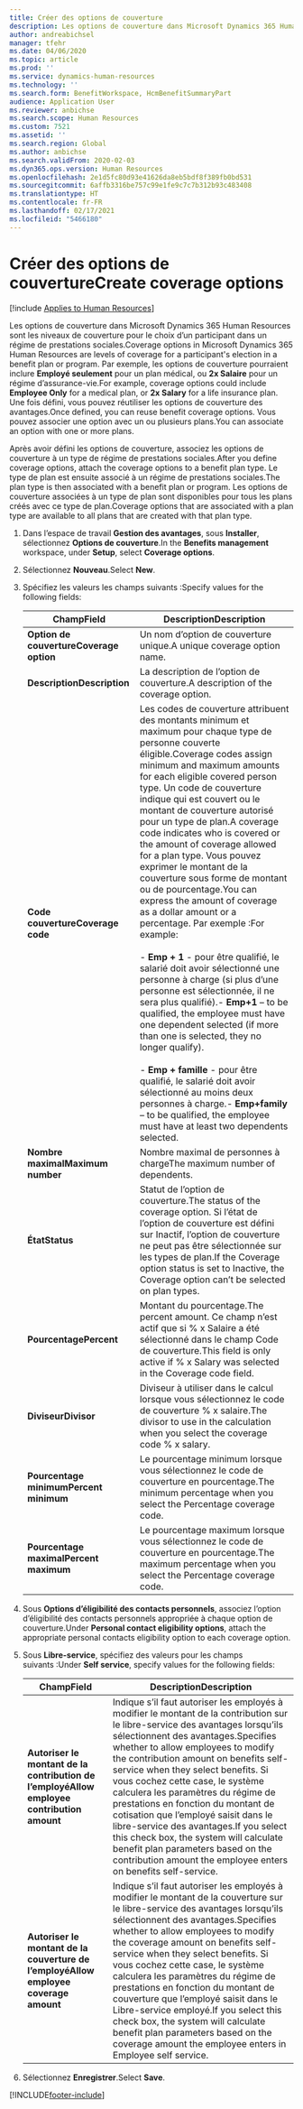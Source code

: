 ```yaml
---
title: Créer des options de couverture
description: Les options de couverture dans Microsoft Dynamics 365 Human Resources sont les niveaux de couverture pour le choix d’un participant dans un régime de prestations sociales.
author: andreabichsel
manager: tfehr
ms.date: 04/06/2020
ms.topic: article
ms.prod: ''
ms.service: dynamics-human-resources
ms.technology: ''
ms.search.form: BenefitWorkspace, HcmBenefitSummaryPart
audience: Application User
ms.reviewer: anbichse
ms.search.scope: Human Resources
ms.custom: 7521
ms.assetid: ''
ms.search.region: Global
ms.author: anbichse
ms.search.validFrom: 2020-02-03
ms.dyn365.ops.version: Human Resources
ms.openlocfilehash: 2e1d5fc80d93e41626da8eb5bdf8f389fb0bd531
ms.sourcegitcommit: 6affb3316be757c99e1fe9c7c7b312b93c483408
ms.translationtype: HT
ms.contentlocale: fr-FR
ms.lasthandoff: 02/17/2021
ms.locfileid: "5466180"
---
```

# <a name="create-coverage-options"></a><span data-ttu-id="179b6-103">Créer des options de couverture</span><span class="sxs-lookup"><span data-stu-id="179b6-103">Create coverage options</span></span>

[!include [Applies to Human Resources](../includes/applies-to-hr.md)]

<span data-ttu-id="179b6-104">Les options de couverture dans Microsoft Dynamics 365 Human Resources sont les niveaux de couverture pour le choix d’un participant dans un régime de prestations sociales.</span><span class="sxs-lookup"><span data-stu-id="179b6-104">Coverage options in Microsoft Dynamics 365 Human Resources are levels of coverage for a participant's election in a benefit plan or program.</span></span> <span data-ttu-id="179b6-105">Par exemple, les options de couverture pourraient inclure **Employé seulement** pour un plan médical, ou **2x Salaire** pour un régime d’assurance-vie.</span><span class="sxs-lookup"><span data-stu-id="179b6-105">For example, coverage options could include **Employee Only** for a medical plan, or **2x Salary** for a life insurance plan.</span></span> <span data-ttu-id="179b6-106">Une fois défini, vous pouvez réutiliser les options de couverture des avantages.</span><span class="sxs-lookup"><span data-stu-id="179b6-106">Once defined, you can reuse benefit coverage options.</span></span> <span data-ttu-id="179b6-107">Vous pouvez associer une option avec un ou plusieurs plans.</span><span class="sxs-lookup"><span data-stu-id="179b6-107">You can associate an option with one or more plans.</span></span>

<span data-ttu-id="179b6-108">Après avoir défini les options de couverture, associez les options de couverture à un type de régime de prestations sociales.</span><span class="sxs-lookup"><span data-stu-id="179b6-108">After you define coverage options, attach the coverage options to a benefit plan type.</span></span> <span data-ttu-id="179b6-109">Le type de plan est ensuite associé à un régime de prestations sociales.</span><span class="sxs-lookup"><span data-stu-id="179b6-109">The plan type is then associated with a benefit plan or program.</span></span> <span data-ttu-id="179b6-110">Les options de couverture associées à un type de plan sont disponibles pour tous les plans créés avec ce type de plan.</span><span class="sxs-lookup"><span data-stu-id="179b6-110">Coverage options that are associated with a plan type are available to all plans that are created with that plan type.</span></span> 

1. <span data-ttu-id="179b6-111">Dans l’espace de travail **Gestion des avantages**, sous **Installer**, sélectionnez **Options de couverture**.</span><span class="sxs-lookup"><span data-stu-id="179b6-111">In the **Benefits management** workspace, under **Setup**, select **Coverage options**.</span></span>

2. <span data-ttu-id="179b6-112">Sélectionnez **Nouveau**.</span><span class="sxs-lookup"><span data-stu-id="179b6-112">Select **New**.</span></span>

3. <span data-ttu-id="179b6-113">Spécifiez les valeurs les champs suivants :</span><span class="sxs-lookup"><span data-stu-id="179b6-113">Specify values for the following fields:</span></span>

   | <span data-ttu-id="179b6-114">Champ</span><span class="sxs-lookup"><span data-stu-id="179b6-114">Field</span></span> | <span data-ttu-id="179b6-115">Description</span><span class="sxs-lookup"><span data-stu-id="179b6-115">Description</span></span> |
   | --- | --- |
   | <span data-ttu-id="179b6-116">**Option de couverture**</span><span class="sxs-lookup"><span data-stu-id="179b6-116">**Coverage option**</span></span> | <span data-ttu-id="179b6-117">Un nom d’option de couverture unique.</span><span class="sxs-lookup"><span data-stu-id="179b6-117">A unique coverage option name.</span></span> |
   | <span data-ttu-id="179b6-118">**Description**</span><span class="sxs-lookup"><span data-stu-id="179b6-118">**Description**</span></span> | <span data-ttu-id="179b6-119">La description de l’option de couverture.</span><span class="sxs-lookup"><span data-stu-id="179b6-119">A description of the coverage option.</span></span> |
   | <span data-ttu-id="179b6-120">**Code couverture**</span><span class="sxs-lookup"><span data-stu-id="179b6-120">**Coverage code**</span></span> | <span data-ttu-id="179b6-121">Les codes de couverture attribuent des montants minimum et maximum pour chaque type de personne couverte éligible.</span><span class="sxs-lookup"><span data-stu-id="179b6-121">Coverage codes assign minimum and maximum amounts for each eligible covered person type.</span></span> <span data-ttu-id="179b6-122">Un code de couverture indique qui est couvert ou le montant de couverture autorisé pour un type de plan.</span><span class="sxs-lookup"><span data-stu-id="179b6-122">A coverage code indicates who is covered or the amount of coverage allowed for a plan type.</span></span> <span data-ttu-id="179b6-123">Vous pouvez exprimer le montant de la couverture sous forme de montant ou de pourcentage.</span><span class="sxs-lookup"><span data-stu-id="179b6-123">You can express the amount of coverage as a dollar amount or a percentage.</span></span> <span data-ttu-id="179b6-124">Par exemple :</span><span class="sxs-lookup"><span data-stu-id="179b6-124">For example:</span></span></br></br><span data-ttu-id="179b6-125">- **Emp + 1** - pour être qualifié, le salarié doit avoir sélectionné une personne à charge (si plus d’une personne est sélectionnée, il ne sera plus qualifié).</span><span class="sxs-lookup"><span data-stu-id="179b6-125">- **Emp+1** – to be qualified, the employee must have one dependent selected (if more than one is selected, they no longer qualify).</span></span></br></br><span data-ttu-id="179b6-126">- **Emp + famille** - pour être qualifié, le salarié doit avoir sélectionné au moins deux personnes à charge.</span><span class="sxs-lookup"><span data-stu-id="179b6-126">- **Emp+family** – to be qualified, the employee must have at least two dependents selected.</span></span> |
   | <span data-ttu-id="179b6-127">**Nombre maximal**</span><span class="sxs-lookup"><span data-stu-id="179b6-127">**Maximum number**</span></span> | <span data-ttu-id="179b6-128">Nombre maximal de personnes à charge</span><span class="sxs-lookup"><span data-stu-id="179b6-128">The maximum number of dependents.</span></span> |
   | <span data-ttu-id="179b6-129">**État**</span><span class="sxs-lookup"><span data-stu-id="179b6-129">**Status**</span></span> | <span data-ttu-id="179b6-130">Statut de l’option de couverture.</span><span class="sxs-lookup"><span data-stu-id="179b6-130">The status of the coverage option.</span></span> <span data-ttu-id="179b6-131">Si l’état de l’option de couverture est défini sur Inactif, l’option de couverture ne peut pas être sélectionnée sur les types de plan.</span><span class="sxs-lookup"><span data-stu-id="179b6-131">If the Coverage option status is set to Inactive, the Coverage option can’t be selected on plan types.</span></span> |
   | <span data-ttu-id="179b6-132">**Pourcentage**</span><span class="sxs-lookup"><span data-stu-id="179b6-132">**Percent**</span></span> | <span data-ttu-id="179b6-133">Montant du pourcentage.</span><span class="sxs-lookup"><span data-stu-id="179b6-133">The percent amount.</span></span> <span data-ttu-id="179b6-134">Ce champ n’est actif que si % x Salaire a été sélectionné dans le champ Code de couverture.</span><span class="sxs-lookup"><span data-stu-id="179b6-134">This field is only active if % x Salary was selected in the Coverage code field.</span></span> |
   | <span data-ttu-id="179b6-135">**Diviseur**</span><span class="sxs-lookup"><span data-stu-id="179b6-135">**Divisor**</span></span> | <span data-ttu-id="179b6-136">Diviseur à utiliser dans le calcul lorsque vous sélectionnez le code de couverture % x salaire.</span><span class="sxs-lookup"><span data-stu-id="179b6-136">The divisor to use in the calculation when you select the coverage code % x salary.</span></span> |
   | <span data-ttu-id="179b6-137">**Pourcentage minimum**</span><span class="sxs-lookup"><span data-stu-id="179b6-137">**Percent minimum**</span></span> | <span data-ttu-id="179b6-138">Le pourcentage minimum lorsque vous sélectionnez le code de couverture en pourcentage.</span><span class="sxs-lookup"><span data-stu-id="179b6-138">The minimum percentage when you select the Percentage coverage code.</span></span> |
   | <span data-ttu-id="179b6-139">**Pourcentage maximal**</span><span class="sxs-lookup"><span data-stu-id="179b6-139">**Percent maximum**</span></span> | <span data-ttu-id="179b6-140">Le pourcentage maximum lorsque vous sélectionnez le code de couverture en pourcentage.</span><span class="sxs-lookup"><span data-stu-id="179b6-140">The maximum percentage when you select the Percentage coverage code.</span></span> |

4. <span data-ttu-id="179b6-141">Sous **Options d’éligibilité des contacts personnels**, associez l’option d’éligibilité des contacts personnels appropriée à chaque option de couverture.</span><span class="sxs-lookup"><span data-stu-id="179b6-141">Under **Personal contact eligibility options**, attach the appropriate personal contacts eligibility option to each coverage option.</span></span>

5. <span data-ttu-id="179b6-142">Sous **Libre-service**, spécifiez des valeurs pour les champs suivants :</span><span class="sxs-lookup"><span data-stu-id="179b6-142">Under **Self service**, specify values for the following fields:</span></span>

   | <span data-ttu-id="179b6-143">Champ</span><span class="sxs-lookup"><span data-stu-id="179b6-143">Field</span></span> | <span data-ttu-id="179b6-144">Description</span><span class="sxs-lookup"><span data-stu-id="179b6-144">Description</span></span> |
   | --- | --- |
   | <span data-ttu-id="179b6-145">**Autoriser le montant de la contribution de l’employé**</span><span class="sxs-lookup"><span data-stu-id="179b6-145">**Allow employee contribution amount**</span></span> | <span data-ttu-id="179b6-146">Indique s’il faut autoriser les employés à modifier le montant de la contribution sur le libre-service des avantages lorsqu’ils sélectionnent des avantages.</span><span class="sxs-lookup"><span data-stu-id="179b6-146">Specifies whether to allow employees to modify the contribution amount on benefits self-service when they select benefits.</span></span> <span data-ttu-id="179b6-147">Si vous cochez cette case, le système calculera les paramètres du régime de prestations en fonction du montant de cotisation que l’employé saisit dans le libre-service des avantages.</span><span class="sxs-lookup"><span data-stu-id="179b6-147">If you select this check box, the system will calculate benefit plan parameters based on the contribution amount the employee enters on benefits self-service.</span></span> |
   | <span data-ttu-id="179b6-148">**Autoriser le montant de la couverture de l’employé**</span><span class="sxs-lookup"><span data-stu-id="179b6-148">**Allow employee coverage amount**</span></span> | <span data-ttu-id="179b6-149">Indique s’il faut autoriser les employés à modifier le montant de la couverture sur le libre-service des avantages lorsqu’ils sélectionnent des avantages.</span><span class="sxs-lookup"><span data-stu-id="179b6-149">Specifies whether to allow employees to modify the coverage amount on benefits self-service when they select benefits.</span></span> <span data-ttu-id="179b6-150">Si vous cochez cette case, le système calculera les paramètres du régime de prestations en fonction du montant de couverture que l’employé saisit dans le Libre-service employé.</span><span class="sxs-lookup"><span data-stu-id="179b6-150">If you select this check box, the system will calculate benefit plan parameters based on the coverage amount the employee enters in Employee self service.</span></span> |

6. <span data-ttu-id="179b6-151">Sélectionnez **Enregistrer**.</span><span class="sxs-lookup"><span data-stu-id="179b6-151">Select **Save**.</span></span> 


[!INCLUDE[footer-include](../includes/footer-banner.md)]